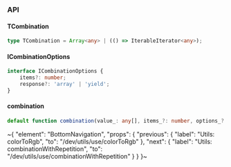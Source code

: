 

### API

#### TCombination

```ts
type TCombination = Array<any> | (() => IterableIterator<any>);
```

#### ICombinationOptions

```ts
interface ICombinationOptions {
    items?: number;
    response?: 'array' | 'yield';
}
```

#### combination

```ts
default function combination(value_: any[], items_?: number, options_?: ICombinationOptions): TCombination;
```


~{
  "element": "BottomNavigation",
  "props": {
    "previous": {
      "label": "Utils: colorToRgb",
      "to": "/dev/utils/use/colorToRgb"
    },
    "next": {
      "label": "Utils: combinationWithRepetition",
      "to": "/dev/utils/use/combinationWithRepetition"
    }
  }
}~